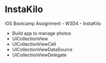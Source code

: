 # InstaKilo
iOS Bootcamp Assignment - W3D4 - InstaKilo

* Build app to manage photos
* UICollectionView
* UICollectionViewCell
* UICollectionViewDataSource
* UICollectionViewDelegate
